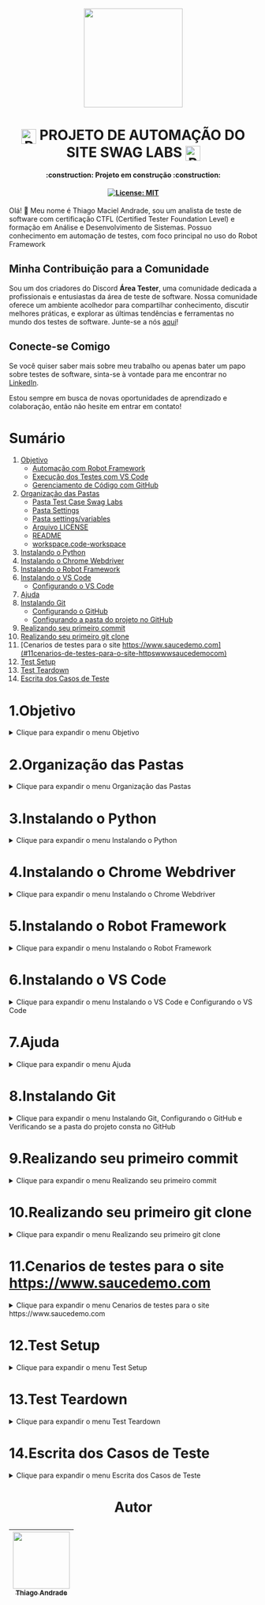 <h1 align="center"> <img src="https://github.com/macielthiago89/swaglabs/assets/92893341/4dc8fa59-42e7-49cf-bfad-54b3c204ee3e" width="200" height="200"> </h1>  

<h1 align="center"> <img align="center" alt="Rafa-Python" height="30" width="30" src="https://github.com/macielthiago89/macielthiago89/assets/92893341/47fbee38-1830-4719-b39b-c07fcc6b29b1"> PROJETO DE AUTOMAÇÃO DO SITE SWAG LABS <img align="center" alt="Rafa-Python" height="30" width="30" src="https://github.com/macielthiago89/macielthiago89/assets/92893341/47fbee38-1830-4719-b39b-c07fcc6b29b1">  </h1>   

<h4 align="center"> 
    :construction:  Projeto em construção  :construction:
</h4>

<h4 align="center">
    
[![License: MIT](https://img.shields.io/badge/License-MIT-yellow.svg)](https://github.com/macielthiago89/swaglabs/blob/main/LICENSE)
</h4>

Olá! 👋 Meu nome é Thiago Maciel Andrade, sou um analista de teste de software com certificação CTFL (Certified Tester Foundation Level) e formação em Análise e Desenvolvimento de Sistemas. Possuo conhecimento em automação de testes, com foco principal no uso do Robot Framework

## Minha Contribuição para a Comunidade
Sou um dos criadores do Discord **Área Tester**, uma comunidade dedicada a profissionais e entusiastas da área de teste de software. Nossa comunidade oferece um ambiente acolhedor para compartilhar conhecimento, discutir melhores práticas, e explorar as últimas tendências e ferramentas no mundo dos testes de software. Junte-se a nós [aqui](https://discord.gg/r7p2h6m58V)!

## Conecte-se Comigo
Se você quiser saber mais sobre meu trabalho ou apenas bater um papo sobre testes de software, sinta-se à vontade para me encontrar no [LinkedIn](https://www.linkedin.com/in/thiagomacielandrade/).

Estou sempre em busca de novas oportunidades de aprendizado e colaboração, então não hesite em entrar em contato!

# Sumário

1. [Objetivo](#1objetivo)
   * [Automação com Robot Framework](#automa%C3%A7%C3%A3o-com-robot-framework)
   * [Execução dos Testes com VS Code](#execu%C3%A7%C3%A3o-dos-testes-com-vs-code)
   * [Gerenciamento de Código com GitHub](#gerenciamento-de-c%C3%B3digo-com-github)
2. [Organização das Pastas](#2organiza%C3%A7%C3%A3o-das-pastas)
   * [Pasta Test Case Swag Labs](#pasta-test-case-swag-labs)
   * [Pasta Settings](#pasta-settings)
   * [Pasta settings/variables](#pasta-settingsvariables)
   * [Arquivo LICENSE](#readme)
   * [README](#readme)
   * [workspace.code-workspace](#workspacecode-workspace)
3. [Instalando o Python](#3instalando-o-python)
4. [Instalando o Chrome Webdriver](#4instalando-o-chrome-webdriver)
5. [Instalando o Robot Framework](#5instalando-o-robot-framework)
6. [Instalando o VS Code](#6instalando-o-vs-code)
   * [Configurando o VS Code](configurando-o-vs-code)
7. [Ajuda](#7ajuda)
8. [Instalando Git](#8instalando-git)
   * [Configurando o GitHub](#configurando-o-github)
   * [Configurando a pasta do projeto no GitHub](#configurando-a-pasta-do-projeto-no-github)
9. [Realizando seu primeiro commit](#9realizando-seu-primeiro-commit)
10. [Realizando seu primeiro git clone](#10realizando-seu-primeiro-git-clone)
11. [Cenarios de testes para o site https://www.saucedemo.com](#11cenarios-de-testes-para-o-site-httpswwwsaucedemocom)
12. [Test Setup](#12test-setup)
13. [Test Teardown](#13test-teardown)
14. [Escrita dos Casos de Teste](#14escrita-dos-casos-de-teste)

    
# 1.Objetivo

<details>

<summary> Clique para expandir o menu Objetivo </summary>

Este projeto se concentra na automação do site Swag Labs ([Swag Labs](https://www.saucedemo.com)), que foi desenvolvido especificamente para permitir testes de automação. Ele serve como um ambiente de treinamento onde os desenvolvedores e testadores podem praticar e aprender técnicas de automação de testes utilizando diferentes ferramentas e frameworks, como o Robot Framework, Selenium, entre outros. O "Swag Labs" geralmente simula um site de comércio eletrônico fictício, oferecendo produtos para compra e funcionalidades comuns de e-commerce, como login de usuários, adição de itens ao carrinho de compras, checkout, entre outros. 

## Automação com Robot Framework

O Robot Framework é uma ferramenta de automação de código aberto amplamente utilizada para escrever testes automatizados. Ele oferece uma sintaxe simples e legível que facilita a criação e manutenção de testes automatizados. Neste projeto, utilizamos o Robot Framework para escrever casos de teste que cobrem diversas funcionalidades do Swag Labs. A flexibilidade e extensibilidade do Robot Framework permitem uma integração perfeita com o Swag Labs, garantindo uma cobertura abrangente dos testes, através de keywords

## Execução dos Testes com VS Code

Para realizar a execução dos testes automatizados, utilizamos o Visual Studio Code (VS Code). O VS Code é um ambiente de desenvolvimento integrado (IDE) leve e altamente personalizável, que oferece suporte para uma variedade de linguagens de programação, incluindo Python (utilizado pelo Robot Framework). Sua interface intuitiva e extensível facilita a execução dos testes automatizados, além de proporcionar recursos avançados para depuração e análise de resultados.

## Gerenciamento de Código com GitHub

O GitHub é uma plataforma de hospedagem de código-fonte baseada em Git, que oferece controle de versão distribuído e recursos colaborativos para desenvolvedores. Utilizamos o GitHub para salvar o código-fonte do projeto e gerenciar as atualizações de forma eficiente. Além disso, o GitHub oferece recursos como pull requests e issues, que facilitam a revisão de código e a colaboração entre membros da equipe de automação de testes.

Este repositório contém os scripts de automação, casos de teste e recursos necessários para a execução e manutenção dos testes automatizados no Swag Labs. Contribuições são bem-vindas!

</details>

# 2.Organização das Pastas

<details>

<summary> Clique para expandir o menu Organização das Pastas </summary>

Ao utilizar o Robot Framework, temos muita facilidade na especificação do código, pois este trabalha com abordagem keyword-driven, reduzindo quase completamente a necessidade de implementar uma linguagem de programação. Porém, mesmo com esta facilidade, precisamos organizar as keywords, locators, variáveis e test cases de modo a facilitar o trabalho em equipe e a manutenção do código.

## Pasta Test Case Swag Labs

Nesta pasta é onde se encontram os Test Cases, pastas onde os casos de teste serão escritos para serem executados através das keywords. As pastas são divididas por grupos de funcionalidades de cada tela do site, que aos poucos iremos cobrir todas as funcionalidades encontradas nas telas.

Em cada pasta dos grupos de funcionalidades também constam as pastas das evidências, renomeadas através do Robot, de acordo com o caso de teste.

## Pasta Settings

As pastas estão divididas por resources e variables. Utilizando o Padrão de Objeto de Página (POM), este padrão nos permite organizar as keywords, locators e variáveis.

### Pasta settings/main

- **Main**: Esta pasta é responsável por organizar e relacionar as pastas pais de settings através de um tipo de "encapsulamento".
- **Main_dados**: Esta pasta é responsável por conter os dados que serão utilizados com frequência na escrita e execução dos testes, como os dados de login, nome da empresa e ambiente.
- **Main_keywords**: Esta pasta é responsável por conter as keywords criadas pelo usuário durante a escrita e execução dos testes.
- **Main_resources**: Esta pasta contém todos os caminhos dos resources das keywords criadas para escrita e execução dos casos de testes.
- **Main_variables**: Esta pasta contém todos os caminhos das variáveis inseridas nos locators das keywords criadas para escrita e execução dos casos de testes.

### Pasta settings/resources/resources_casos_de_teste

- **resources_casos_de_teste**: Esta pasta é responsável por conter as keywords padrões das libraries do Robot Framework. Keywords relacionadas aos steps dos test cases.

### Pasta settings/resources/resource_test_setup

- **resource_test_setup**: Esta pasta é responsável por conter as keywords padrões das libraries do Robot Framework. Keywords relacionadas ao test setup.

### Pasta settings/resources/resource_test_teardown

- **resource_test_teardown**: Esta pasta é responsável por conter as keywords padrões das libraries do Robot Framework. Keywords relacionadas ao test teardown.

## Pasta settings/variables

- **Variables**: 
    - **Variables_test_case**: Esta pasta é responsável por armazenar os locators vinculados às variáveis dos test cases.
    - **Variables_test_setup**: Esta pasta é responsável por armazenar os locators vinculados às variáveis dos test setup.
    - **Variables_test_teardown**: Esta pasta é responsável por armazenar os locators vinculados às variáveis dos test teardown.

## Arquivo LICENSE

A licença MIT permite que o software seja tratado sem restrições para o uso, modificação e distribuição.

## README

É possível adicionar um arquivo README a um repositório para comunicar informações importantes sobre o seu projeto. Um README, junto com uma licença de repositório, um arquivo de citação, diretrizes de contribuição e um código de conduta, comunica as expectativas do projeto e ajuda você a gerenciar contribuições.

## workspace.code-workspace

Arquivo com o código em JSON para exibir as keywords do Robot Framework.

</details>
  
# 3.Instalando o Python

<details>

<summary> Clique para expandir o menu Instalando o Python </summary>

3.1 Acesse o site [python.org/downloads](https://www.python.org/downloads/) ou pesquise no Google por "Python" e clique em "Downloads".

![1](https://github.com/macielthiago89/swaglabs/assets/92893341/542d3663-82e2-46c1-b8ff-1ed155866685)

3.2 Clique em "Download Python" (Versão atual).

![2](https://github.com/macielthiago89/swaglabs/assets/92893341/96fafc04-f1ce-441c-a6c0-648961087a41)

3.3 Marque os checkboxes "Use admin privileges when installing py.exe" e "Add python.exe to PATH". Após marcar os checkboxes, clique em "Install Now" e depois em "Next".

![3](https://github.com/macielthiago89/swaglabs/assets/92893341/ba2913cb-522e-45c2-abd3-7a6c9afa4d23)

3.4 Clique em "Close" para fechar o instalador do Python.

![4](https://github.com/macielthiago89/swaglabs/assets/92893341/1a5c9d87-9c1f-4fd6-9d08-7b18132f1825)

3.5 Abra o CMD do Windows e digite `python --version`. A versão exibida no CMD deve ser a mesma que você baixou no passo 02.

![5](https://github.com/macielthiago89/swaglabs/assets/92893341/b84b230a-891d-4b2c-9d6d-0735c732225d)

3.6 Clique em "Close" para fechar o instalador do Python.

</details>

# 4.Instalando o Chrome Webdriver

<details>

<summary> Clique para expandir o menu Instalando o Chrome Webdriver </summary>

4.1 No navegador do Chrome, clique em "⁝" para exibir as opções do Chrome e depois em "Ajuda" > "Sobre o Google Chrome".

![6](https://github.com/macielthiago89/swaglabs/assets/92893341/99d65f59-6c79-4ad6-9336-37c5c28715e1)

4.2 Verifique qual a última versão do Chrome. Caso esteja desatualizado, atualize-o.

![7](https://github.com/macielthiago89/swaglabs/assets/92893341/7a62ebf3-196e-423b-b95e-b22284523a87)

4.3 Acesse o site [chromedriver.chromium.org/downloads](https://chromedriver.chromium.org/downloads) e baixe a versão compatível com seu Chrome.

![8](https://github.com/macielthiago89/swaglabs/assets/92893341/5f2f3f39-fc86-4b19-ace0-fc131d76af90)

4.4 Clique em "STABLE", esta é a versão estável do Chrome Driver.

![9](https://github.com/macielthiago89/swaglabs/assets/92893341/6443dfeb-b682-4e3d-b56e-de2df1713504)

![10](https://github.com/macielthiago89/swaglabs/assets/92893341/4baa4052-fb57-45a1-a8ce-70484560c827)

4.5 Abra o arquivo baixado no seu navegador.

![11](https://github.com/macielthiago89/swaglabs/assets/92893341/ab6ea580-e15a-43b3-8b94-d6cd2f49833f)

4.6 Navegue até onde o Python foi instalado. Caso não lembre onde foi instalado, clique com o botão direito sobre o atalho do Python, abra o local do arquivo e a pasta "Scripts".

![13](https://github.com/macielthiago89/swaglabs/assets/92893341/d1945088-8ec9-45db-9449-67b66ae09567)

4.7 Cole o arquivo `chromedriver.exe`.

![12](https://github.com/macielthiago89/swaglabs/assets/92893341/5ccea767-4b0b-41ae-9a3c-09c9b9cb08a7)

![14](https://github.com/macielthiago89/swaglabs/assets/92893341/5b93744c-c7f0-4c3b-a9bb-3b3dc47a66e8)

</details>

# 5.Instalando o Robot Framework

<details>

<summary> Clique para expandir o menu Instalando o Robot Framework </summary>

5.1 Abra o CMD do Windows e digite `pip install robotframework`.

![15](https://github.com/macielthiago89/swaglabs/assets/92893341/ffd37d8e-ea61-4420-b8a8-733b41776157)

5.2 Abra o CMD do Windows e digite `pip install robotframework-seleniumlibrary`.

![16](https://github.com/macielthiago89/swaglabs/assets/92893341/c9cb3c13-1185-4070-89d1-47c5a952274e)

5.3 Abra o CMD do Windows e digite `pip install setuptools`.

![18](https://github.com/macielthiago89/swaglabs/assets/92893341/f0884320-e0fd-4e8d-b1c6-cfb47200d7b4)

5.4 Abra o CMD do Windows e digite `pip install robotframework-faker`.

![19](https://github.com/macielthiago89/swaglabs/assets/92893341/b8c7239d-b5de-4b20-99b1-fae179efa91d)

</details>

# 6.Instalando o VS Code

<details>

<summary> Clique para expandir o menu Instalando o VS Code e Configurando o VS Code </summary>

6.1 Acesse o site [code.visualstudio.com/download](https://code.visualstudio.com/download) ou pesquise no Google por "VS Code" e clique em "Download".

![20](https://github.com/macielthiago89/swaglabs/assets/92893341/19b5e435-2efd-4441-8e2b-deb1190f3c7f)

6.2 Selecione o Visual Studio Code de acordo com seu sistema operacional.

![21](https://github.com/macielthiago89/swaglabs/assets/92893341/9180ebec-3e00-46fd-a1d3-19c5b11337e4)

6.3 Aceite o acordo e siga as instruções para finalizar a instalação.

![22](https://github.com/macielthiago89/swaglabs/assets/92893341/0bbd1ffe-f125-4a20-a02f-9340c9aaaee8)

# Configurando o VS Code

6.4 Abra o VS Code.

6.5 Clique em "Extensions" e instale as extensões necessárias, como "Robot Framework Language Server", "Material Icon Theme", e "Dracula Official".

![23](https://github.com/macielthiago89/swaglabs/assets/92893341/ca7fc48c-ef3a-4ed6-b46d-26bffb9a176c)

![25](https://github.com/macielthiago89/swaglabs/assets/92893341/fa67a4b9-f194-4540-8303-1033ea962b43)

![26](https://github.com/macielthiago89/swaglabs/assets/92893341/d01a2a30-be0a-469d-b702-7ea8763c5125)

6.6 Crie um arquivo `.code-workspace` para configurar o ambiente de trabalho.

![27](https://github.com/macielthiago89/swaglabs/assets/92893341/ee8a553b-c7b5-4816-bffb-e2fb32b30aba)

6.7 Cole o seguinte código no arquivo:

```json
{
    "folders": [
        {
            "path": "."
        }
    ],
    "settings": {
        "rfLanguageServer.libraries": [
            "BuiltIn-3.1.1",
            "Collections-3.1.1",
            "DateTime-3.1.1",
            "Dialogs-3.1.1",
            "OperatingSystem-3.1.1",
            "Process-3.1.1",
            "Screenshot-3.1.1",
            "SeleniumLibrary-3.3.1",
            "Telnet-3.1.1",
            "XML-3.1.1"
        ]
    }
}
```

![28](https://github.com/macielthiago89/swaglabs/assets/92893341/2aed22af-bcad-45b8-ac84-ea18513874d6)

Após salvar o arquivo, crie um arquivo com extensão .robot e digite *** Sistema para exibir as opções de sessões do Robot.

Crie outro arquivo com extensão .robot, digite *** Settings *** e importe a library Selenium ou qualquer outra. Em seguida, digite *** Keywords ***.

![29](https://github.com/macielthiago89/swaglabs/assets/92893341/d51ae1d4-fdb7-47ef-b969-b1c6c2b06724)

Ao digitar a keyword, o VS Code já exibe a opção para selecionar.

![30](https://github.com/macielthiago89/swaglabs/assets/92893341/406ba833-73a0-4ea2-a992-0e49ac33126f)

</details>

# 7.Ajuda

<details>

<summary> Clique para expandir o menu Ajuda </summary>

Se mesmo após a instalação do Python o programa não reconheceu as variáveis de ambiente, siga estes passos:

   * 7.1. Clique em "Pesquisa" no Windows.

   * 7.2. Digite "Variáveis de ambiente".

   * 7.3. Após a tela abrir, clique em "Variáveis de ambiente".

   * 7.4. Em "Variáveis de usuário", clique em "Path".

   * 7.5. Clique em "Editar".

   * 7.6. Clique em "Procurar" e navegue até onde o seu Python foi instalado.

   * 7.7. Selecione o diretório do Python e Python\Scripts.

   * 7.8. Coloque as duas variáveis em primeiro e salve.

![31](https://github.com/macielthiago89/swaglabs/assets/92893341/8ee4ed3a-92ff-4dbd-b5a4-908bceb25c74)

</details>

# 8.Instalando Git

<details>

<summary> Clique para expandir o menu Instalando Git, Configurando o GitHub e Verificando se a pasta do projeto consta no GitHub </summary>

8.1 Acesse o link [Git para Windows](https://git-scm.com/download/win) ou pesquise no Google por "GIT" e clique em "Download for Windows".

![1](https://github.com/macielthiago89/swaglabs/assets/92893341/df3a7b51-64e5-49c3-8d9a-764b778f1aa2)

8.2 Selecione a arquitetura de acordo com o seu sistema.

![2](https://github.com/macielthiago89/swaglabs/assets/92893341/4f148730-3622-49eb-877e-3cbb5a77f6a3)

8.3 Abra o programa do Git e clique sempre em "NEXT".

![3](https://github.com/macielthiago89/swaglabs/assets/92893341/a29ccbca-e5c3-4fba-aad9-4ee6a9985b90)

## Configurando o GitHub

8.4 Abra o VS Code.

8.5 Clique em "View" e selecione a opção "Terminal".

![4](https://github.com/macielthiago89/swaglabs/assets/92893341/397e9826-fa64-4efb-975e-40cdc47b8607)

8.6 No terminal, clique em "Git Bash".

![5](https://github.com/macielthiago89/swaglabs/assets/92893341/3b7959b0-6a94-4f0a-b39f-06bda8604f54)

8.7 No terminal, digite `git config --global user.name <Seu nome de usuário do GitHub>`.

![6](https://github.com/macielthiago89/swaglabs/assets/92893341/6b34ef25-6e32-43c9-b81c-ce2f91476d27)

8.8 No terminal, digite `git config --global user.email <Seu e-mail do GitHub>`.

![7](https://github.com/macielthiago89/swaglabs/assets/92893341/e7c7559d-70cd-4d2d-89f3-4ea2fc7a7f50)

## Configurando a pasta do projeto no GitHub

8.9 Abra o VS Code.

8.10 Clique em "Source Control". (Observação: Caso não tenha a opção "Source Control" visível, clique com o botão direito na engrenagem de configuração e selecione a opção "Source Control").

![8](https://github.com/macielthiago89/swaglabs/assets/92893341/f756a63e-d07f-492d-a3a4-3b82d12b3ed5)

8.11 Clique em "Open Folder".

![9](https://github.com/macielthiago89/swaglabs/assets/92893341/32066b46-02bc-4edb-8b74-595d68ac4422)

8.12 Selecione a pasta para criar o projeto ou crie uma nova.

![10](https://github.com/macielthiago89/swaglabs/assets/92893341/d1cb0a80-0e10-44ec-bf3a-6d4f364661e6)

8.13 O VS Code irá exibir uma tela de confiabilidade para os autores da pasta. Selecione a caixa de seleção "Trust the authors of all files in the parent folder 'Nome da sua pasta'". Clique em "Yes, I trust the authors".

![11](https://github.com/macielthiago89/swaglabs/assets/92893341/a7315810-9ea8-4f2c-b1b6-b4168677692c)

## Verificando se a pasta do projeto consta no GitHub

8.14 Clique em "New File".

8.15 Crie um arquivo qualquer.

![12](https://github.com/macielthiago89/swaglabs/assets/92893341/542a7ac2-09c1-47a9-86bf-a2fdd45585ae)

8.16 Clique em "Source File". Clique em "Publish to GitHub".

![14](https://github.com/macielthiago89/swaglabs/assets/92893341/38776858-72c3-4273-8cd3-3add6d8e4ef8)

8.17 O sistema deve exibir uma mensagem pedindo para a extensão do GitHub acessar o GitHub pelo seu navegador. Clique em "Allow".

![15](https://github.com/macielthiago89/swaglabs/assets/92893341/fe6badec-6667-4be3-af27-952e433391e2)

8.18 O VS Code deve abrir seu navegador e pedir para abrir o Visual Studio Code, clique em "Sim".

![16](https://github.com/macielthiago89/swaglabs/assets/92893341/a261d390-2cb9-44cb-b458-965260d8ff77)

8.19 Retorne ao VS Code e no campo de pesquisa insira o nome do seu repositório que será criado no GitHub.

![17](https://github.com/macielthiago89/swaglabs/assets/92893341/17af54c8-ec90-4c26-8f76-e1cb96514670)

8.20 No VS Code, selecione no campo de pesquisa o arquivo criado anteriormente.

![18](https://github.com/macielthiago89/swaglabs/assets/92893341/3a41fb63-2e0a-4bf0-8ef7-09f8402d1a87)

8.21 O VS Code irá exibir para abrir o GitHub no seu navegador. Clique em "Sign in with your browser".

![19](https://github.com/macielthiago89/swaglabs/assets/92893341/3c1e37bd-9c71-4aaa-a494-089506dbee13)

8.22 O VS Code deve exibir a mensagem de sucesso. Clique em "Open on GitHub".

![20](https://github.com/macielthiago89/swaglabs/assets/92893341/6326c880-1b77-40fe-85c6-4663711eacdc)

8.23 O sistema deve exibir no seu navegador a sua conta do GitHub com o seu repositório e o arquivo criado no passo 12.

![21](https://github.com/macielthiago89/swaglabs/assets/92893341/3f0f2673-fdc2-476a-9f66-715464fac555)

</details>

# 9.Realizando seu primeiro commit

<details>

<summary> Clique para expandir o menu Realizando seu primeiro commit </summary>

9.1 No terminal clique em git bash e digite o codigo abaixo:

```
echo "# (Nome do repositorio)" >> README.md
git init
git add README.md
git commit -m "Nome do primeiro commit"
git branch -M main
git remote add origin (Link do repositorio completo com .git no final)
git push -u origin main

```

9.2 No arquivo criado, realize alguma edição.

![22](https://github.com/macielthiago89/swaglabs/assets/92893341/ecbf11fb-5ad1-450a-adbb-81b2f53ee79a)

9.3 Clique em "Source File". Insira o título do commit no campo "Message". Clique em "Commit".

![23](https://github.com/macielthiago89/swaglabs/assets/92893341/4f697345-bf19-4531-ba6a-b42e58151fd3)

9.4 O VS Code deve exibir uma mensagem informando que não tem nenhuma edição preparada e pergunta se você quer realizar a mudança, clique em "Always".

![24](https://github.com/macielthiago89/swaglabs/assets/92893341/f2f59439-9ec8-4be4-abb1-50f71b162d24)

9.5 Clique em "Sync Changes".

![25](https://github.com/macielthiago89/swaglabs/assets/92893341/eb5946bb-b1e8-4985-9a12-804bc1e0165b)

9.6 O VS Code deve exibir a mensagem informando para qual branch será feito o commit.

![26](https://github.com/macielthiago89/swaglabs/assets/92893341/10f615ad-993e-4f16-89f3-cc7cab0f6ec8)

9.7 Atualize o seu GitHub e verifique a edição realizada.

![27](https://github.com/macielthiago89/swaglabs/assets/92893341/df2acc25-26fe-4afa-84aa-c1301c9afb9b)

</details>

# 10.Realizando seu primeiro git clone

<details>

<summary> Clique para expandir o menu Realizando seu primeiro git clone </summary>

10.1 No VS Code, clique em "New Window".

![28](https://github.com/macielthiago89/swaglabs/assets/92893341/3a2fe9bd-d731-4e4c-af80-d56b7936e5c3)

10.2 Clique em "Source File".

![29](https://github.com/macielthiago89/swaglabs/assets/92893341/5dec7dbb-b890-4b90-bec5-acf52dcd41c7)

10.3 Clique em "Clone Repository".

![30](https://github.com/macielthiago89/swaglabs/assets/92893341/0524bea3-9ad8-4a50-9394-510326b9fba2)

10.4 Selecione o repositório do GitHub que você quer clonar.

![31](https://github.com/macielthiago89/swaglabs/assets/92893341/2a7dd673-b0bb-4af4-8240-de76377a5899)

10.5 Selecione a pasta no Windows onde será salvo o seu repositório.

![32](https://github.com/macielthiago89/swaglabs/assets/92893341/f51918c2-40a8-405a-adea-66fd08606fa0)

10.6 Clique em "Open in New Window".

![33](https://github.com/macielthiago89/swaglabs/assets/92893341/094daff9-5994-47ad-ac8c-7c5932ce4c3c)

10.7 As pastas serão clonadas do repositório do GitHub e inseridas no VS Code.

![34](https://github.com/macielthiago89/swaglabs/assets/92893341/21e0e139-8ca2-49fd-b6d9-c066cf747d2f)

</details>

# 11.Cenarios de testes para o site https://www.saucedemo.com

<details>

<summary> Clique para expandir o menu Cenarios de testes para o site https://www.saucedemo.com </summary>

## Tela Principal

- Realizar o login.
- Visualizar a mensagem de campo obrigatório para os campos username e password.
- Visualizar a mensagem de campo obrigatório para o campo username.
- Visualizar a mensagem de campo obrigatório para o campo password.
- Fechar mensagem de campo obrigatório para o campo username.
- Fechar mensagem de campo obrigatório para o campo password.

## Tela do Inventário

- Clicar no botão para abrir a aba do menu.
- Clicar no botão para fechar a aba do menu.
- Clicar no botão "Remove item".
- Acessar a tela "All Items".
- Acessar a tela "About".
- Realizar o logout.
- Acessar a tela "Reset App State".
- Funcionalidade de filtro por Nome (A a Z).
- Funcionalidade de filtro por Nome (Z a A).
- Funcionalidade de filtro por Preço (Baixo para Alto).
- Funcionalidade de filtro por Preço (Alto para Baixo).
- Clicar no botão "Add to Cart".
- Acessar as informações de um produto.

## Tela de um Item do Inventário

- Clicar no botão "Add to Cart".
- Clicar no botão "Back to Products".
- Clicar no botão "Remove".

## Tela do Carrinho

- Clicar no botão "Continue Shopping".
- Clicar no botão "Checkout".

## Tela do Checkout - Passo um

- Clicar no botão "Cancel".
- Clicar no botão "Continue".
- Visualizar a mensagem de campo obrigatório para os campos first name, last name e zip/postal code.
- Visualizar a mensagem de campo obrigatório para os campos last name e zip/postal code.
- Visualizar a mensagem de campo obrigatório para o campo zip/postal code.

## Tela do Checkout - Passo dois

- Clicar no botão "Cancel".
- Clicar no botão "Finish".

## Funcionalidades Adicionais

- Testar a função de adicionar item ao carrinho.
- Adicionar um item ao carrinho.
- Clicar no botão "Remove".
- Verificar se a tela do checkout step two exibe o item adicionado.
- Verificar a quantidade de itens no carrinho.
- Verificar o número de itens adicionados no carrinho.

</details>

# 12.Test Setup

<details>

<summary> Clique para expandir o menu Test Setup </summary>

No Robot Framework, o termo "test setup" refere-se a uma seção especial de um caso de teste ("test case") que é usada para configurar o ambiente de teste antes que o teste real seja executado. Esta seção é uma das quatro partes principais de um caso de teste no Robot Framework, juntamente com "Settings", "Test Case" e "Teardown".

A importância do "test setup" reside na capacidade de preparar o ambiente de teste de maneira consistente e confiável antes de cada execução de teste. Isso pode incluir a inicialização de aplicativos, a configuração de estados de sistema específicos, a definição de variáveis necessárias ou a configuração de outros pré-requisitos para o teste.

Alguns dos principais aspectos da importância do "test setup" no Robot Framework incluem consistência, economia de tempo, redução de erros, facilidade de manutenção e reutilização. Em resumo, o "test setup" no Robot Framework desempenha um papel crucial na automação de testes, garantindo que o ambiente de teste seja configurado corretamente e de forma consistente antes da execução do teste real, resultando em testes mais eficientes e confiáveis.

## Implementação do Test Setup

### Configurações

Na pasta `swaglabs/settings/resources/resource_test_setup`, foi criado um arquivo `resource_test_setup.robot`, nele devem constar os passos descritos no "test case" do "test setup" em forma de palavras-chave contidas nas bibliotecas que o Robot suporta.

Na pasta `settings/main`, foram criados os seguintes arquivos:

- `Main_resource`: Onde constam todos os caminhos dos recursos.
- `Main_keywords`: Onde constam todas a keywords criadas pelo usuario.
- `Main_variables`: Onde constam todos os caminhos das variáveis, criadas em forma de lista para serem aproveitadas durante todo o projeto.
- `Main_dados`: Onde constam todos os dados fixos utilizados nos testes, como ambiente, usuário, senha, etc., definidos por variáveis.
- `Main`: Onde foi criado um "encapsulamento" entre as pastas de configurações, criando um Page Object Model (POM), onde todas as pastas se interligam no arquivo `main.robot` que se encontra no caminho `settings/main/`.

Todos os arquivos serão utilizados durante todo o projeto para inserir os caminhos das pastas que serão declaradas em todo o projeto.

O Page Object Model (POM) é uma técnica de design comum em automação de testes, e sua importância no Robot Framework é significativa. O POM visa melhorar a manutenção, reutilização e escalabilidade dos casos de teste automatizados, abstraindo a estrutura e os elementos da interface do usuário (UI) em objetos reutilizáveis. Manutenção Simplificada, Reutilização de Código, Abstração de Detalhes da Interface do Usuário, Facilidade de Leitura e Manutenção de Casos de Teste e Paralelismo e Escalabilidade são algumas das principais razões pelas quais o POM é importante no contexto do Robot Framework.

Em resumo, o Page Object Model desempenha um papel fundamental na automação de testes com o Robot Framework, permitindo uma estrutura mais organizada, reutilizável e de fácil manutenção para os casos de teste automatizados. Isso ajuda a melhorar a eficiência, a confiabilidade e a escalabilidade dos processos de automação de testes.

### Caso de teste "test_setup"

Na pasta `swaglabs/test_case_swaglabs/test_setup/`, foi criado um arquivo `test_setup.robot`, nele devem constar o caso de teste responsável pelos passos para ser executado o "test setup".

Foram escritos os passos para acessar o site e realizar o login, verificando o sucesso ao logar.

No caso de teste consta:

- Documentation da suite: Responsável por informar ao usuário qual o objetivo do teste.
- Metadata: São os dados que serão exibidos no log report.
- Resource: Declarado a partir do caminho do arquivo `main.robot`.
- Test Timeout: Definido em 2 minutos.
- Documentation do caso de teste: Onde constam as pré-condições para serem realizados os testes.
- Tags: Informando duas tags para execução direcionada a esse teste. Foram criadas as tags `test_setup`, com a finalidade de executar somente esse caso de teste, e a tag `regression`, onde todos os casos de teste receberão essa tag para serem executados em conjunto em uma futura regressão.

### Comando para executar o "test_setup"

```bash

<Caminho do arquivo> robot .\test_setup.robot

```

Ao decorrer das escritas o test setup será transformada em Keyword, um dos beneficios do Robot framework é você poder criar sua propria keyword.

### Vídeo de implementação:
[Clique aqui para visualizar o vídeo do Test Setup](https://drive.google.com/file/d/1BHq4NNcTYvJ1inFQqlIJ5XRscIPv_wq0/view?usp=drive_link)

</details>

# 13.Test Teardown

<details>

<summary> Clique para expandir o menu Test Teardown </summary>

O "test teardown" no Robot Framework é uma funcionalidade que permite a execução de ações específicas após a conclusão de um caso de teste. Basicamente, é uma seção reservada onde você pode definir tarefas que precisam ser executadas independentemente do resultado do teste, seja ele passando ou falhando.

A importância do "test teardown" reside em algumas áreas chave:

- **Limpeza de ambiente**: Garantir que o ambiente seja deixado em um estado consistente após a execução do teste.
- **Liberação de recursos**: Garantir que recursos alocados durante a execução do teste sejam liberados, evitando vazamentos de recursos.
- **Relatórios e Logging**: Registrar informações adicionais sobre a execução do teste para entender o contexto, mesmo em caso de falha.
- **Configuração para o próximo teste**: Preparar o ambiente para o próximo teste revertendo configurações ou restaurando o estado inicial do sistema.

Em resumo, o "test teardown" é uma parte crucial da estrutura de automação de teste do Robot Framework, pois permite a execução de ações importantes antes de finalizar a execução de um caso de teste, garantindo assim a consistência e a confiabilidade dos testes automatizados.

## Implementação do Test Teardown

### Configurações

Na pasta `swaglabs/settings/resources/resource_test_teardown`, foi criado um arquivo `resource_test_teardown.robot`. Nele, devem constar as keywords a serem executadas no test teardown.

O resource do test teardown foi declarado no arquivo `main_resource.robot`.

Ao escrever as variáveis, foi introduzida a keyword `Capture Page Screenshot`, que contém 2 argumentos que serão declarados em cada caso de teste, facilitando a identificação das evidências de acordo com o caso de teste.

Todos os arquivos serão utilizados durante todo o projeto para inserir os caminhos das pastas que serão declaradas em todo o projeto.

[Clique aqui para visualizar o vídeo do Test Teardown]

</details>

# 14.Escrita dos Casos de Teste

<details>

<summary> Clique para expandir o menu Escrita dos Casos de Teste </summary>

O Robot Framework é uma estrutura de automação de teste de código aberto amplamente utilizada para escrever casos de teste e automatizar testes em uma variedade de aplicativos e sistemas. Aqui estão algumas das principais razões pelas quais é importante utilizar o Robot Framework na escrita de casos de teste:

- **Facilidade de uso:** O Robot Framework utiliza uma sintaxe fácil de entender e uma estrutura de arquivo tabular que torna a escrita e manutenção dos casos de teste mais acessível para profissionais de teste, desenvolvedores e outros membros da equipe.

- **Reutilização de código:** Ele suporta a reutilização de bibliotecas de código, permitindo que os testadores escrevam bibliotecas personalizadas ou reutilizem bibliotecas existentes para diferentes projetos e cenários de teste. Isso economiza tempo e esforço, uma vez que partes comuns de testes podem ser reaproveitadas facilmente.

- **Integração com diversas tecnologias:** O Robot Framework possui uma vasta gama de bibliotecas e plug-ins que permitem a integração com diferentes tecnologias e ferramentas de automação, como Selenium para testes web, Appium para testes mobile, e muitos outros. Isso oferece flexibilidade para testar uma variedade de sistemas e aplicativos.

- **Suporte à automação de teste de aceitação:** O Robot Framework é altamente adequado para automação de teste de aceitação, permitindo que os testadores escrevam casos de teste que validem se um sistema atende aos requisitos de negócio e comportamento esperado.

- **Geração de relatórios e logs:** Ele gera relatórios e logs detalhados após a execução dos testes, fornecendo uma visão clara sobre o resultado dos testes, incluindo sucesso, falhas e erros. Isso ajuda na identificação e resolução rápida de problemas.

- **Suporte à abordagem de desenvolvimento ágil:** O Robot Framework é flexível e pode ser facilmente integrado em processos de desenvolvimento ágil, permitindo que os testes sejam automatizados e executados continuamente durante o ciclo de desenvolvimento.

- **Comunidade ativa e suporte:** O Robot Framework possui uma comunidade ativa de usuários e desenvolvedores, o que significa que há uma abundância de recursos, documentação e suporte disponíveis para ajudar os usuários a resolver problemas e aprender mais sobre a estrutura.

Em resumo, a utilização do Robot Framework na escrita de casos de teste oferece uma série de benefícios, incluindo facilidade de uso, reutilização de código, integração com diversas tecnologias, suporte à automação de teste de aceitação, geração de relatórios detalhados e suporte à abordagem ágil de desenvolvimento. Isso faz com que seja uma escolha valiosa para equipes de teste que buscam aumentar a eficiência e a qualidade de seus processos de teste de software.

## Implementação dos Casos de Teste

Foi criada uma pasta chamada `test_case_swaglabs` com o nome `test_case_swaglabs`. Dentro desta pasta, os casos de teste foram divididos por tela, e dentro dessas pastas de telas constam os casos de teste iniciados por `CT` e sua numeração em ordem crescente de acordo com os cenários criados e citados no tópico 11 deste README.

Cada caso de teste receberá na sessão `TAG` sua tag de regressão e `CT` com seu número do caso de teste. Também receberão no `test teardown` suas variáveis com o nome da tela e `CT` com seu número do caso de teste, para serem organizados quando a keyword `capture page screenshot` for usada, facilitando o entendimento das evidências. No caso de teste também constam:

- `Documentation da suite:` Responsável por informar ao usuário qual o objetivo do teste.
- `Metadata:` São os dados que serão exibidos no log report.
- `Resource:` Declarado a partir do caminho do arquivo `main.robot`.
- `Test Timeout:` Definido em 2 minutos.
- `Documentation do caso de teste:` Onde constam as pré-condições para serem realizados os testes.
- `Test setup:` Criado e transformado em keyword onde é o primeiro arquivo a ser executado no caso de teste.
- `Test Teardown:` Criado para registrar as evidências e fechar o browser.

Foram criados arquivos separados e colocados nas pastas de suas respectivas funções:
- Armazenamentos das variáveis ficam na pasta `variables_testcase.robot`.
- Armazenamentos das resources ficam na pasta `resource_testcase.robot`.
- Todos os arquivos são "Encapsulados" e referenciados no arquivo `main.robot`.

## Comando para Executar o Caso de Teste:

`<Caminho do arquivo> robot –d .log .\CT<numero do caso de teste>Titulo do caso de teste.robot`

### Vídeo de implementação:
[Clique aqui para visualizar o vídeo do 1º caso de teste]

</details>

<h1 align="center"> 
    
Autor

</h1>

| [<img loading="lazy" src="https://avatars.githubusercontent.com/u/92893341?s=400&u=0989f8aaeafda3859f2027f9505d0a2905697e91&v=4" width=115><br><sub>Thiago Andrade</sub>](https://github.com/macielthiago89/) |
| :---: | 